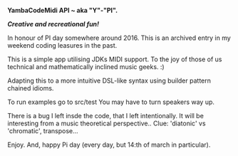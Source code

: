 **YambaCodeMidi API ~ aka "Y"-"PI".**

***Creative and recreational fun!***

In honour of PI day somewhere around 2016. 
This is an archived entry in my weekend coding leasures in the past. 

This is a simple app utilising JDKs MIDI support.
To the joy of those of us technical and mathematically inclined music geeks. :)

Adapting this to a more intuitive DSL-like
syntax using builder pattern chained idioms.

To run examples go to src/test
You may have to turn speakers way up.

There is a bug I left insde the code,
that I left intentionally.
It will be interesting from a music theoretical perspective..
Clue: 'diatonic' vs 'chromatic', transpose...

Enjoy.
And, happy Pi day (every day, but 14:th of march in particular).


